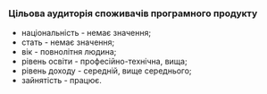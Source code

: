 ### Цільова аудиторія споживачів програмного продукту

- національність - немає значення;
- стать - немає значення;
- вік - повнолітня людина;
- рівень освіти - професійно-технічна, вища;
- рівень доходу - середній, вище середнього;
- зайнятість - працює.
